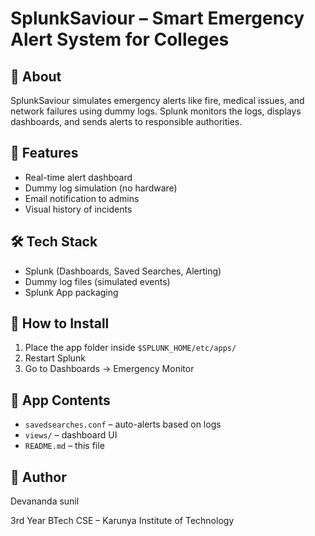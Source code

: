 # SplunkSaviour – Smart Emergency Alert System for Colleges

## 🚨 About
SplunkSaviour simulates emergency alerts like fire, medical issues, and network failures using dummy logs. Splunk monitors the logs, displays dashboards, and sends alerts to responsible authorities.

## 🎯 Features
- Real-time alert dashboard
- Dummy log simulation (no hardware)
- Email notification to admins
- Visual history of incidents

## 🛠️ Tech Stack
- Splunk (Dashboards, Saved Searches, Alerting)
- Dummy log files (simulated events)
- Splunk App packaging

## 🔧 How to Install
1. Place the app folder inside `$SPLUNK_HOME/etc/apps/`
2. Restart Splunk
3. Go to Dashboards → Emergency Monitor

## 📂 App Contents
- `savedsearches.conf` – auto-alerts based on logs
- `views/` – dashboard UI
- `README.md` – this file

## 👤 Author
Devananda sunil 

3rd Year 
BTech CSE – Karunya Institute of Technology  

